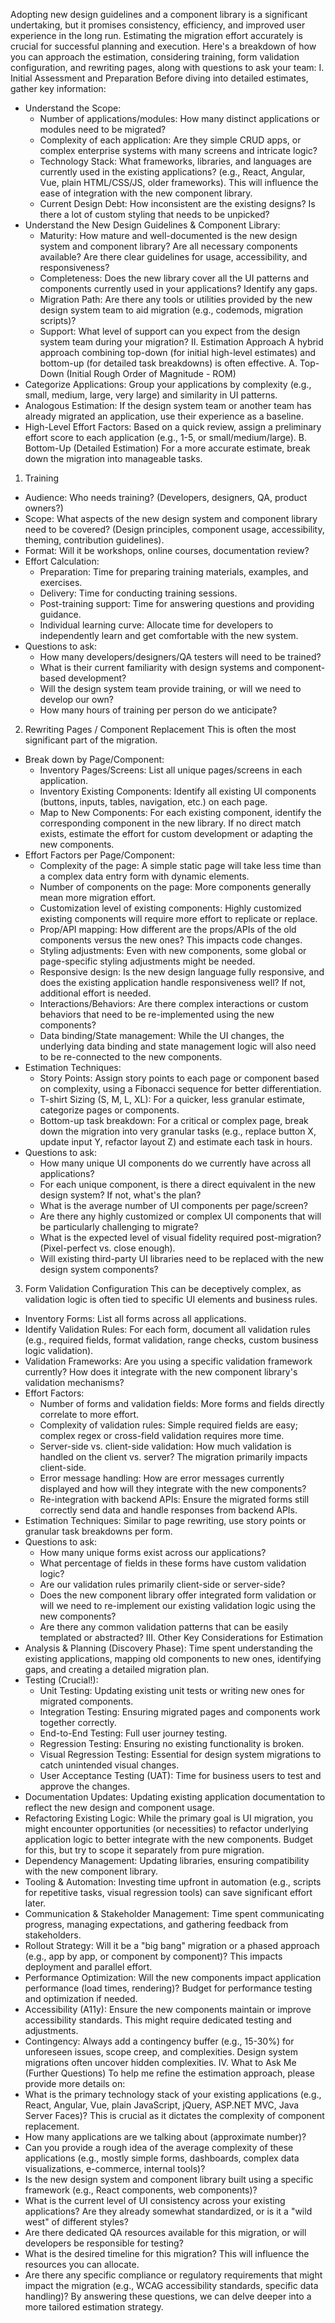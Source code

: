 Adopting new design guidelines and a component library is a significant undertaking, but it promises consistency, efficiency, and improved user experience in the long run. Estimating the migration effort accurately is crucial for successful planning and execution.
Here's a breakdown of how you can approach the estimation, considering training, form validation configuration, and rewriting pages, along with questions to ask your team:
I. Initial Assessment and Preparation
Before diving into detailed estimates, gather key information:
 * Understand the Scope:
   * Number of applications/modules: How many distinct applications or modules need to be migrated?
   * Complexity of each application: Are they simple CRUD apps, or complex enterprise systems with many screens and intricate logic?
   * Technology Stack: What frameworks, libraries, and languages are currently used in the existing applications? (e.g., React, Angular, Vue, plain HTML/CSS/JS, older frameworks). This will influence the ease of integration with the new component library.
   * Current Design Debt: How inconsistent are the existing designs? Is there a lot of custom styling that needs to be unpicked?
 * Understand the New Design Guidelines & Component Library:
   * Maturity: How mature and well-documented is the new design system and component library? Are all necessary components available? Are there clear guidelines for usage, accessibility, and responsiveness?
   * Completeness: Does the new library cover all the UI patterns and components currently used in your applications? Identify any gaps.
   * Migration Path: Are there any tools or utilities provided by the new design system team to aid migration (e.g., codemods, migration scripts)?
   * Support: What level of support can you expect from the design system team during your migration?
II. Estimation Approach
A hybrid approach combining top-down (for initial high-level estimates) and bottom-up (for detailed task breakdowns) is often effective.
A. Top-Down (Initial Rough Order of Magnitude - ROM)
 * Categorize Applications: Group your applications by complexity (e.g., small, medium, large, very large) and similarity in UI patterns.
 * Analogous Estimation: If the design system team or another team has already migrated an application, use their experience as a baseline.
 * High-Level Effort Factors: Based on a quick review, assign a preliminary effort score to each application (e.g., 1-5, or small/medium/large).
B. Bottom-Up (Detailed Estimation)
For a more accurate estimate, break down the migration into manageable tasks.
1. Training
 * Audience: Who needs training? (Developers, designers, QA, product owners?)
 * Scope: What aspects of the new design system and component library need to be covered? (Design principles, component usage, accessibility, theming, contribution guidelines).
 * Format: Will it be workshops, online courses, documentation review?
 * Effort Calculation:
   * Preparation: Time for preparing training materials, examples, and exercises.
   * Delivery: Time for conducting training sessions.
   * Post-training support: Time for answering questions and providing guidance.
   * Individual learning curve: Allocate time for developers to independently learn and get comfortable with the new system.
 * Questions to ask:
   * How many developers/designers/QA testers will need to be trained?
   * What is their current familiarity with design systems and component-based development?
   * Will the design system team provide training, or will we need to develop our own?
   * How many hours of training per person do we anticipate?
2. Rewriting Pages / Component Replacement
This is often the most significant part of the migration.
 * Break down by Page/Component:
   * Inventory Pages/Screens: List all unique pages/screens in each application.
   * Inventory Existing Components: Identify all existing UI components (buttons, inputs, tables, navigation, etc.) on each page.
   * Map to New Components: For each existing component, identify the corresponding component in the new library. If no direct match exists, estimate the effort for custom development or adapting the new components.
 * Effort Factors per Page/Component:
   * Complexity of the page: A simple static page will take less time than a complex data entry form with dynamic elements.
   * Number of components on the page: More components generally mean more migration effort.
   * Customization level of existing components: Highly customized existing components will require more effort to replicate or replace.
   * Prop/API mapping: How different are the props/APIs of the old components versus the new ones? This impacts code changes.
   * Styling adjustments: Even with new components, some global or page-specific styling adjustments might be needed.
   * Responsive design: Is the new design language fully responsive, and does the existing application handle responsiveness well? If not, additional effort is needed.
   * Interactions/Behaviors: Are there complex interactions or custom behaviors that need to be re-implemented using the new components?
   * Data binding/State management: While the UI changes, the underlying data binding and state management logic will also need to be re-connected to the new components.
 * Estimation Techniques:
   * Story Points: Assign story points to each page or component based on complexity, using a Fibonacci sequence for better differentiation.
   * T-shirt Sizing (S, M, L, XL): For a quicker, less granular estimate, categorize pages or components.
   * Bottom-up task breakdown: For a critical or complex page, break down the migration into very granular tasks (e.g., replace button X, update input Y, refactor layout Z) and estimate each task in hours.
 * Questions to ask:
   * How many unique UI components do we currently have across all applications?
   * For each unique component, is there a direct equivalent in the new design system? If not, what's the plan?
   * What is the average number of UI components per page/screen?
   * Are there any highly customized or complex UI components that will be particularly challenging to migrate?
   * What is the expected level of visual fidelity required post-migration? (Pixel-perfect vs. close enough).
   * Will existing third-party UI libraries need to be replaced with the new design system components?
3. Form Validation Configuration
This can be deceptively complex, as validation logic is often tied to specific UI elements and business rules.
 * Inventory Forms: List all forms across all applications.
 * Identify Validation Rules: For each form, document all validation rules (e.g., required fields, format validation, range checks, custom business logic validation).
 * Validation Frameworks: Are you using a specific validation framework currently? How does it integrate with the new component library's validation mechanisms?
 * Effort Factors:
   * Number of forms and validation fields: More forms and fields directly correlate to more effort.
   * Complexity of validation rules: Simple required fields are easy; complex regex or cross-field validation requires more time.
   * Server-side vs. client-side validation: How much validation is handled on the client vs. server? The migration primarily impacts client-side.
   * Error message handling: How are error messages currently displayed and how will they integrate with the new components?
   * Re-integration with backend APIs: Ensure the migrated forms still correctly send data and handle responses from backend APIs.
 * Estimation Techniques: Similar to page rewriting, use story points or granular task breakdowns per form.
 * Questions to ask:
   * How many unique forms exist across our applications?
   * What percentage of fields in these forms have custom validation logic?
   * Are our validation rules primarily client-side or server-side?
   * Does the new component library offer integrated form validation or will we need to re-implement our existing validation logic using the new components?
   * Are there any common validation patterns that can be easily templated or abstracted?
III. Other Key Considerations for Estimation
 * Analysis & Planning (Discovery Phase): Time spent understanding the existing applications, mapping old components to new ones, identifying gaps, and creating a detailed migration plan.
 * Testing (Crucial!):
   * Unit Testing: Updating existing unit tests or writing new ones for migrated components.
   * Integration Testing: Ensuring migrated pages and components work together correctly.
   * End-to-End Testing: Full user journey testing.
   * Regression Testing: Ensuring no existing functionality is broken.
   * Visual Regression Testing: Essential for design system migrations to catch unintended visual changes.
   * User Acceptance Testing (UAT): Time for business users to test and approve the changes.
 * Documentation Updates: Updating existing application documentation to reflect the new design and component usage.
 * Refactoring Existing Logic: While the primary goal is UI migration, you might encounter opportunities (or necessities) to refactor underlying application logic to better integrate with the new components. Budget for this, but try to scope it separately from pure migration.
 * Dependency Management: Updating libraries, ensuring compatibility with the new component library.
 * Tooling & Automation: Investing time upfront in automation (e.g., scripts for repetitive tasks, visual regression tools) can save significant effort later.
 * Communication & Stakeholder Management: Time spent communicating progress, managing expectations, and gathering feedback from stakeholders.
 * Rollout Strategy: Will it be a "big bang" migration or a phased approach (e.g., app by app, or component by component)? This impacts deployment and parallel effort.
 * Performance Optimization: Will the new components impact application performance (load times, rendering)? Budget for performance testing and optimization if needed.
 * Accessibility (A11y): Ensure the new components maintain or improve accessibility standards. This might require dedicated testing and adjustments.
 * Contingency: Always add a contingency buffer (e.g., 15-30%) for unforeseen issues, scope creep, and complexities. Design system migrations often uncover hidden complexities.
IV. What to Ask Me (Further Questions)
To help me refine the estimation approach, please provide more details on:
 * What is the primary technology stack of your existing applications (e.g., React, Angular, Vue, plain JavaScript, jQuery, ASP.NET MVC, Java Server Faces)? This is crucial as it dictates the complexity of component replacement.
 * How many applications are we talking about (approximate number)?
 * Can you provide a rough idea of the average complexity of these applications (e.g., mostly simple forms, dashboards, complex data visualizations, e-commerce, internal tools)?
 * Is the new design system and component library built using a specific framework (e.g., React components, web components)?
 * What is the current level of UI consistency across your existing applications? Are they already somewhat standardized, or is it a "wild west" of different styles?
 * Are there dedicated QA resources available for this migration, or will developers be responsible for testing?
 * What is the desired timeline for this migration? This will influence the resources you can allocate.
 * Are there any specific compliance or regulatory requirements that might impact the migration (e.g., WCAG accessibility standards, specific data handling)?
By answering these questions, we can delve deeper into a more tailored estimation strategy.
